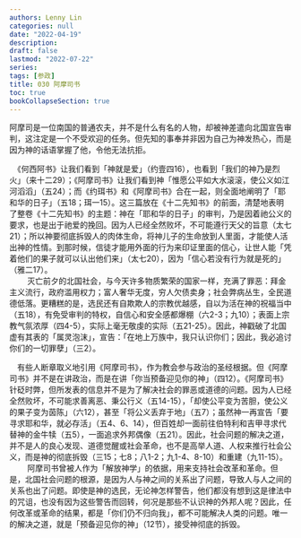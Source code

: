 ```yaml
---
authors: Lenny Lin
categories: null
date: "2022-04-19"
description: 
draft: false
lastmod: "2022-07-22"
series:
tags: [参政]
title: 030 阿摩司书
toc: true
bookCollapseSection: true
---
```




阿摩司是一位南国的普通农夫，并不是什么有名的人物，却被神差遣向北国宣告审判，这注定是一个不受欢迎的任务。但先知的事奉并非因为自己为神发热心，而是因为神的话语掌握了他，令他无法抗拒。  

　《何西阿书》让我们看到「神就是爱」（约壹四16），也看到「我们的神乃是烈火」（来十二29）；《阿摩司书》让我们看到神「惟愿公平如大水滚滚，使公义如江河滔滔」（五24）；而《约珥书》和《阿摩司书》合在一起，则全面地阐明了「耶和华的日子」（五18；珥一15）。这三篇放在《十二先知书》的前面，清楚地表明了整卷《十二先知书》的主题：神在「耶和华的日子」的审判，乃是因着祂公义的要求，也是出于祂爱的挽回。因为人已经全然败坏，不可能遵行天父的旨意（太七21）；所以神要彻底拆毁人的肉体生命，将神儿子的生命放到人里面，才能使人活出神的性情。到那时候，信徒才能用外面的行为来印证里面的信心，让世人能「凭着他们的果子就可以认出他们来」（太七20），因为「信心若没有行为就是死的」（雅二17）。  
　
　灭亡前夕的北国社会，与今天许多物质繁荣的国家一样，充满了罪恶：拜金主义流行，政府滥用权力；富人奢华无度，穷人欠债卖身；社会弊病丛生，全民道德低落。更糟糕的是，选民还有自欺欺人的宗教优越感，自以为活在神的祝福当中（五18），有免受审判的特权，自信心和安全感都爆棚（六2-3；九10）；表面上宗教气氛浓厚（四4-5），实际上毫无敬虔的实际（五21-25）。因此，神戳破了北国虚有其表的「属灵泡沫」，宣告：「在地上万族中，我只认识你们；因此，我必追讨你们的一切罪孽」（三2）。  

　有些人断章取义地引用《阿摩司书》，作为教会参与政治的圣经根据。但《阿摩司书》并不是在讲政治，而是在讲「你当预备迎见你的神」（四12）。《阿摩司书》针砭时弊，但所发表的信息并不是为了解决社会的罪恶或道德的问题。因为人已经全然败坏，不可能求善离恶、秉公行义（五14-15），「却使公平变为苦胆，使公义的果子变为茵陈」（六12），甚至「将公义丢弃于地」（五7）；虽然神一再宣告「要寻求耶和华，就必存活」（五4、6、14），但百姓却一面前往伯特利和吉甲寻求代替神的金牛犊（五5），一面追求外邦偶像（五21）。因此，社会问题的解决之道，并不是人的良心发现、道德觉醒或社会革命，也不是高举人道、人权来推行社会公义，而是神的彻底拆毁（三15；七8；八1-2；九1-4、8-10）和重建（九11-15）。  
　
　阿摩司书曾被人作为「解放神学」的依据，用来支持社会改革和革命。但是，北国社会问题的根源，是因为人与神之间的关系出了问题，导致人与人之间的关系也出了问题。即使是神的选民，无论神怎样警告，他们都没有想到这是律法中的咒诅，也没有因为这些警告而回转，何况是那些不认识神的外邦人呢？因此，任何改革或革命的结果，都是「你们仍不归向我」，都不可能解决人类的问题。唯一的解决之道，就是「预备迎见你的神」（12节），接受神彻底的拆毁。  
　
　